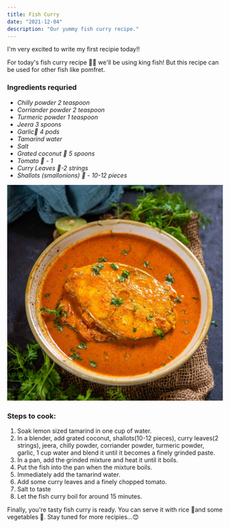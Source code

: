 ```yaml
---
title: Fish Curry
date: "2021-12-04"
description: "Our yummy fish curry recipe."
---
```


I'm very excited to write my first recipie today!!

For today's fish curry recipe 👩‍🍳 we'll be using king fish! But this recipe can be used for other fish like pomfret.

### Ingredients requried

- _Chilly powder 2 teaspoon_
- _Corriander powder 2 teaspoon_
- _Turmeric powder 1 teaspoon_
- _Jeera 3 spoons_
- _Garlic🧄 4 pods_
- _Tamarind water_
- _Salt_
- _Grated coconut 🥥 5 spoons_
- _Tomato 🍅 - 1_
- _Curry Leaves 🍃-2 strings_
- _Shallots (smallonions) 🧅 - 10-12 pieces_

![Fish Curry](./fish-curry.jpg)

### Steps to cook:

1. Soak lemon sized tamarind in one cup of water.
2. In a blender, add grated coconut, shallots(10-12 pieces), curry leaves(2 strings), jeera, chilly powder, corriander powder, turmeric powder, garlic, 1 cup water and blend it until it becomes a finely grinded paste.
3. In a pan, add the grinded mixture and heat it until it boils.
4. Put the fish into the pan when the mixture boils.
5. Immediately add the tamarind water.
6. Add some curry leaves and a finely chopped tomato.
7. Salt to taste
8. Let the fish curry boil for around 15 minutes.

Finally, you're tasty fish curry is ready. You can serve it with rice 🍚and some vegetables 🍲.
Stay tuned for more recipies...😊

